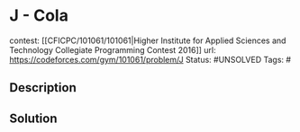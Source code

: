 # J - Cola

contest: [[CFICPC/101061/101061|Higher Institute for Applied Sciences and Technology Collegiate Programming Contest 2016]]
url: https://codeforces.com/gym/101061/problem/J
Status: #UNSOLVED
Tags: #

## Description

## Solution

